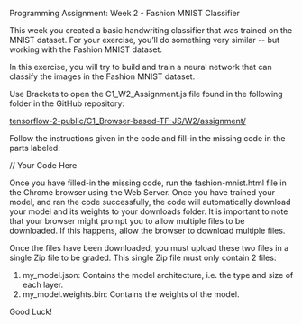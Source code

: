 Programming Assignment: Week 2 - Fashion MNIST Classifier<br>

This week you created a basic handwriting classifier that was trained on the MNIST dataset. For your exercise, you’ll do something very similar -- but working with the Fashion MNIST dataset. 

In this exercise, you will try to build and train a neural network that can classify the images in the Fashion MNIST dataset. 

Use Brackets to open the C1_W2_Assignment.js file found in the following folder in the GitHub repository:

[tensorflow-2-public/C1_Browser-based-TF-JS/W2/assignment/](https://github.com/https-deeplearning-ai/tensorflow-2-public/tree/main/C1_Browser-based-TF-JS/W2/assignment)

Follow the instructions given in the code and fill-in the missing code in the parts labeled:

// Your Code Here

Once you have filled-in the missing code, run the fashion-mnist.html file in the Chrome browser using the Web Server. Once you have trained your model, and ran the code successfully, the code will automatically download your model and its weights to your downloads folder. It is important to note that your browser might prompt you to allow multiple files to be downloaded. If this happens, allow the browser to download multiple files. 

Once the files have been downloaded, you must upload these two files in a single Zip file to be graded. This single Zip file must only contain 2 files: 

1. my_model.json: Contains the model architecture, i.e. the type and size of each layer.
2. my_model.weights.bin: Contains the weights of the model. 

Good Luck!